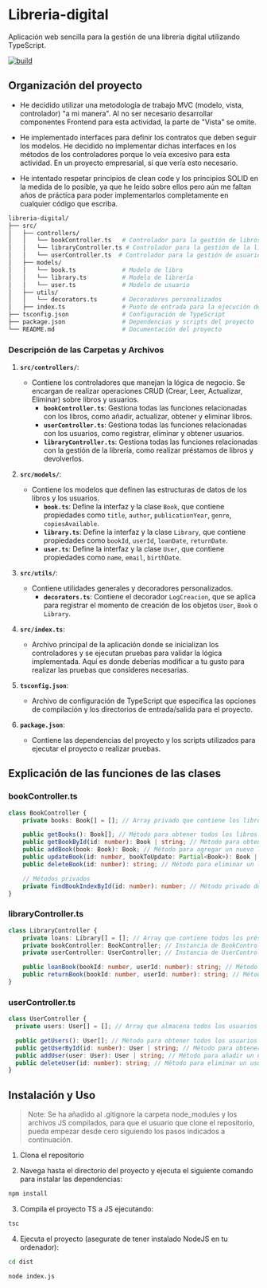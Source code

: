 # Libreria-digital
Aplicación web sencilla para la gestión de una librería digital utilizando TypeScript.

[![build](https://github.com/anggierz/Libreria-digital/actions/workflows/workflow.yml/badge.svg?branch=main)](https://github.com/anggierz/Libreria-digital/actions/workflows/workflow.yml)

## Organización del proyecto

- He decidido utilizar una metodología de trabajo MVC (modelo, vista, controlador) "a mi manera". Al no ser necesario desarrollar
componentes Frontend para esta actividad, la parte de "Vista" se omite.

- He implementado interfaces para definir los contratos que deben seguir los modelos. He decidido no implementar dichas interfaces en los métodos de los controladores porque lo veía excesivo para esta actividad. En un proyecto empresarial, sí que vería esto necesario.

- He intentado respetar principios de clean code y los principios SOLID en la medida de lo posible, ya que he leído sobre ellos
pero aún me faltan años de práctica para poder implementarlos completamente en cualquier código que escriba.

```sh
libreria-digital/
├── src/
│   ├── controllers/
│   │   └── bookController.ts   # Controlador para la gestión de libros
│   │   └── libraryController.ts # Controlador para la gestión de la librería digital
│   │   └── userController.ts  # Controlador para la gestión de usuarios
│   ├── models/
│   │   └── book.ts             # Modelo de libro
│   │   └── library.ts          # Modelo de librería
│   │   └── user.ts             # Modelo de usuario  
│   ├── utils/
│   │   └── decorators.ts       # Decoradores personalizados
│   ├── index.ts                # Punto de entrada para la ejecución de la aplicación
├── tsconfig.json               # Configuración de TypeScript
├── package.json                # Dependencias y scripts del proyecto
└── README.md                   # Documentación del proyecto

```

### Descripción de las Carpetas y Archivos

1. **`src/controllers/`**:
   - Contiene los controladores que manejan la lógica de negocio. Se encargan de realizar operaciones CRUD (Crear, Leer, Actualizar, Eliminar) sobre libros y usuarios.
     - **`bookController.ts`**: Gestiona todas las funciones relacionadas con los libros, como añadir, actualizar, obtener y eliminar libros.
     - **`userController.ts`**: Gestiona todas las funciones relacionadas con los usuarios, como registrar, eliminar y obtener usuarios.
     - **`libraryController.ts`**: Gestiona todas las funciones relacionadas con la gestión de la librería, como realizar préstamos de libros y devolverlos.

2. **`src/models/`**:
   - Contiene los modelos que definen las estructuras de datos de los libros y los usuarios.
     - **`book.ts`**: Define la interfaz y la clase `Book`, que contiene propiedades como `title`, `author`, `publicationYear`, `genre`, `copiesAvailable`.
     - **`library.ts`**: Define la interfaz y la clase `Library`, que contiene propiedades como `bookId`, `userId`, `loanDate`, `returnDate`.
     - **`user.ts`**: Define la interfaz y la clase `User`, que contiene propiedades como `name`, `email`, `birthDate`.


3. **`src/utils/`**:
   - Contiene utilidades generales y decoradores personalizados.
     - **`decorators.ts`**: Contiene el decorador `LogCreacion`, que se aplica para registrar el momento de creación de los objetos `User`, `Book` o `Library`.

4. **`src/index.ts`**:
   - Archivo principal de la aplicación donde se inicializan los controladores y se ejecutan pruebas para validar la lógica implementada. Aquí es donde deberías modificar a tu gusto para realizar las pruebas que consideres necesarias.

5. **`tsconfig.json`**:
   - Archivo de configuración de TypeScript que especifica las opciones de compilación y los directorios de entrada/salida para el proyecto.

6. **`package.json`**:
   - Contiene las dependencias del proyecto y los scripts utilizados para ejecutar el proyecto o realizar pruebas.

## Explicación de las funciones de las clases

### bookController.ts

```typescript
class BookController {
    private books: Book[] = []; // Array privado que contiene los libros

    public getBooks(): Book[]; // Método para obtener todos los libros
    public getBookById(id: number): Book | string; // Método para obtener un libro por su ID
    public addBook(book: Book): Book; // Método para agregar un nuevo libro
    public updateBook(id: number, bookToUpdate: Partial<Book>): Book | string; // Método para actualizar un libro
    public deleteBook(id: number): string; // Método para eliminar un libro

    // Métodos privados
    private findBookIndexById(id: number): number; // Método privado devolver el índice del libro que contenga el ID
}
```

### libraryController.ts

```typescript
class LibraryController {
    private loans: Library[] = []; // Array que contiene todos los préstamos registrados
    private bookController: BookController; // Instancia de BookController
    private userController: UserController; // Instancia de UserController

    public loanBook(bookId: number, userId: number): string; // Método para realizar un préstamo de libro
    public returnBook(bookId: number, userId: number): string; // Método para devolver un libro
}
```

### userController.ts

```typescript
class UserController {
  private users: User[] = []; // Array que almacena todos los usuarios

  public getUsers(): User[]; // Método para obtener todos los usuarios
  public getUserById(id: number): User | string; // Método para obtener un usuario por su ID
  public addUser(user: User): User | string; // Método para añadir un nuevo usuario
  public deleteUser(id: number): string; // Método para eliminar un usuario
}
```

## Instalación y Uso

> Note: Se ha añadido al .gitignore la carpeta node_modules y los archivos JS compilados, para que el usuario que clone el repositorio, pueda empezar desde cero siguiendo los pasos indicados a continuación.

1. Clona el repositorio

2. Navega hasta el directorio del proyecto y ejecuta el siguiente comando para instalar las dependencias:

```sh
npm install
```

3. Compila el proyecto TS a JS ejecutando:

```sh
tsc
```

4. Ejecuta el proyecto (asegurate de tener instalado NodeJS en tu ordenador):

```sh
cd dist
```

```sh
node index.js
```